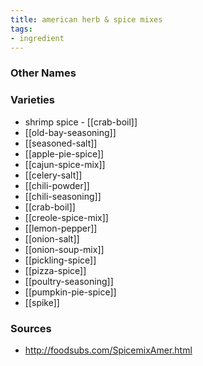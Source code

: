 ```yaml
---
title: american herb & spice mixes
tags:
- ingredient
---
```



### Other Names


### Varieties

* shrimp spice - [[crab-boil]]
* [[old-bay-seasoning]]
* [[seasoned-salt]]
* [[apple-pie-spice]]
* [[cajun-spice-mix]]
* [[celery-salt]]
* [[chili-powder]]
* [[chili-seasoning]]
* [[crab-boil]]
* [[creole-spice-mix]]
* [[lemon-pepper]]
* [[onion-salt]]
* [[onion-soup-mix]]
* [[pickling-spice]]
* [[pizza-spice]]
* [[poultry-seasoning]]
* [[pumpkin-pie-spice]]
* [[spike]]

### Sources
* http://foodsubs.com/SpicemixAmer.html
